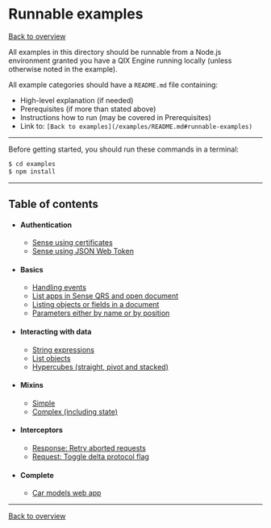 # Runnable examples

[Back to overview](../README.md#readme)

All examples in this directory should be runnable from a Node.js environment granted
you have a QIX Engine running locally (unless otherwise noted in the example).

All example categories should have a `README.md` file containing:

* High-level explanation (if needed)
* Prerequisites (if more than stated above)
* Instructions how to run (may be covered in Prerequisites)
* Link to: `[Back to examples](/examples/README.md#runnable-examples)`

---

Before getting started, you should run these commands in a terminal:

```bash
$ cd examples
$ npm install
```

---

## Table of contents

- #### Authentication
  - [Sense using certificates](./authentication/sense-using-certificates#readme)
  - [Sense using JSON Web Token](./authentication/sense-using-jwt#readme)
- #### Basics
  - [Handling events](./basics/events#readme)
  - [List apps in Sense QRS and open document](./basics/documents#readme)
  - [Listing objects or fields in a document](./basics/lists#readme)
  - [Parameters either by name or by position](./basics/parameters#readme)
- #### Interacting with data
  - [String expressions](./data/string-expression#readme)
  - [List objects](./data/list-object#readme)
  - [Hypercubes (straight, pivot and stacked)](./data/hypercubes#readme)
- #### Mixins
  - [Simple](./mixins/simple#readme)
  - [Complex (including state)](./mixins/complex#readme)
- #### Interceptors
  - [Response: Retry aborted requests](./interceptors/retry-aborted#readme)
  - [Request: Toggle delta protocol flag](./interceptors/toggle-delta#readme)
- #### Complete
  - [Car models web app](./complete/car-models#readme)

---

[Back to overview](../README.md#readme)
